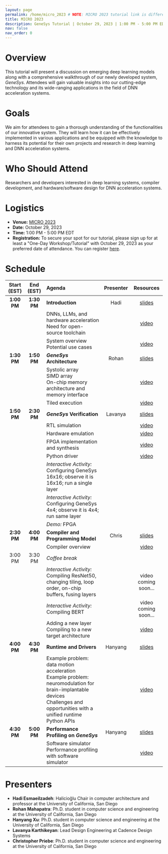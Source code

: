 ```yaml
---
layout: page
permalink: /home/micro_2023 # NOTE: MICRO 2023 tutorial link is different to ensure legacy support because MICRO 2023 workshop/tutorial webpage links to .../home/micro_2023 instead of .../tutorials/micro_2023
title: MICRO 2023
description: GeneSys Tutorial | October 29, 2023 | 1:00 PM - 5:00 PM EDT | Harbour Salon A
nav: false
nav_order: 0
---
```


# Overview
This tutorial will present a discussion on emerging deep learning models along with a comprehensive walkthrough of our newly developed system, _GeneSys_.
Attendees will gain valuable insights into our cutting-edge technology and its wide-ranging applications in the field of DNN acceleration systems.

# Goals
We aim for attendees to gain a thorough understanding of the functionalities of our innovative system.
They will learn how it can be effectively implemented in various applications and be equipped with the knowledge to harness its potential for their own projects and research in deep learning and DNN acceleration systems.

# Who Should Attend
Researchers and developers interested in deep learning systems, compiler development, and hardware/software design for DNN acceleration systems.

# Logistics
- **Venue:** [MICRO 2023](https://microarch.org/micro56/index.php)
- **Date:** October 29, 2023
- **Time:** 1:00 PM - 5:00 PM EDT
- **Registration:** To secure your spot for our tutorial, please sign up for at least a "One-Day Workshop/Tutorial" with October 29, 2023 as your preferred date of attendance. You can register [here](https://microarch.org/micro56/attend/register.php).

# Schedule

| Start (EST) | End (EST) | Agenda | Presenter | Resources |
| :---------: | :-------: | :----- | :-------: | :-------: | 
| **1:00 PM** | **1:30 PM** | **Introduction** | Hadi | [slides](https://drive.google.com/file/d/1E8Nxq5RPDpJ-WdlaAwh6_UkjYBydnXuk/view?usp=sharing) |
| | | DNNs, LLMs, and hardware acceleration <br /> Need for open-source toolchain | | [video](https://youtu.be/8yxQDh4l_4M) |
| | | System overview <br /> Potential use cases | | [video](https://youtu.be/SjjT7Vpl14s) |
| **1:30 PM** | **1:50 PM** | **_GeneSys_ Architecture** | Rohan | [slides](https://drive.google.com/file/d/1HPd8SXfWXGB0kghUW_ZJxC5kvaqaShP8/view?usp=sharing) | 
| | | Systolic array <br /> SIMD array <br /> On-chip memory architecture and memory interface | | [video](https://youtu.be/ZcIiuOYtepo) |
| | | Tiled execution | | [video](https://youtu.be/0BbQONPVFyE) |
| **1:50 PM** | **2:30 PM** | **_GeneSys_ Verification** | Lavanya | [slides](https://drive.google.com/file/d/1xCwBLS6qwOU3qSmTj65pPdOrC9lPvhEE/view?usp=sharing) |
| | | RTL simulation | | [video](https://youtu.be/rXMd_-Cs5sw) |
| | | Hardware emulation | | [video](https://youtu.be/qN7CAFNsvRk) |
| | | FPGA implementation and synthesis | | [video](https://youtu.be/S8A0udKtAYc) |
| | | Python driver | | [video](https://youtu.be/MCDG7RsdcLM) |
| | | *Interactive Activity:* Configuring GeneSys 16x16; observe it is 16x16; run a single layer | | |
| | | *Interactive Activity:* Configuring GeneSys 4x4; observe it is 4x4; run same layer | | |
| | | *Demo:* FPGA | | |
| **2:30 PM** | **4:00 PM** | **Compiler and Programming Model** | Chris | [slides](https://drive.google.com/file/d/1HM5_2ne8TZROW2Uq0JsTb31fPGdWd85b/view?usp=sharing) |
| | | Compiler overview | | [video](https://youtu.be/3mQ5tgiq1BM) |
| 3:00 PM | 3:30 PM | *Coffee break* | | |
| | | *Interactive Activity:* Compiling ResNet50, changing tiling, loop order, on-chip buffers, fusing layers | | video coming soon... |
| | | *Interactive Activity:* Compiling BERT | | video coming soon... | 
| | | Adding a new layer <br /> Compiling to a new target architecture | | [video](https://youtu.be/zTAlpBVifVM) |
| **4:00 PM** | **4:30 PM** | **Runtime and Drivers** | Hanyang | [slides](https://drive.google.com/file/d/1vGao8z4ldizZFSbCAKdivTYBW-8B11Mx/view?usp=sharingg) |
| | | Example problem: data motion acceleration <br /> Example problem: neuromodulation for brain-implantable devices <br /> Challenges and opportunities with a unified runtime <br /> Python APIs | | [video](https://youtu.be/xrTq9a1J0e0) |
| **4:30 PM** | **5:00 PM** | **Performance Profiling on _GeneSys_** | Hanyang | [slides](https://drive.google.com/file/d/1VMBX_APRTnXl3yQVVrjLJCC9vBjs_3rq/view?usp=sharing) |
| | | Software simulator <br /> Performance profiling with software simulator | | [video](https://youtu.be/9jXDxx16Oac) |

<!-- | | | *Interactive Activity:* Running BERT transformer block with different tiling, loop order, on-chip buffers, fusing layers | | |
| | | *Interactive Activity:* Analyzing logs | | |
| | | *Interactive Activity:* Using performance counters to investigate layer | | | -->

<!-- OLD BULLET-LIST SCHEDULE -->
<!-- - **Introduction** ([slides](https://drive.google.com/file/d/1E8Nxq5RPDpJ-WdlaAwh6_UkjYBydnXuk/view?usp=sharing))
  - DNNs, LLMs, and Hardware Acceleration
  - Need for an Open Source Toolchain
  - _GeneSys_ Overview
    - Compiler, Runtime, and Parameterizable Accelerator
    - Simulator, FPGA Implementation, and ASIC Tapeout
  - Potential Use Cases
    - Datacenters
    - Edge
    - Brain-Implantable Devices
- **_GeneSys_ Architecture** ([slides](https://drive.google.com/file/d/1HPd8SXfWXGB0kghUW_ZJxC5kvaqaShP8/view?usp=sharing))
  - Architecture Overview
    - Systolic Array
    - SIMD Array
    - On-Chip Memory Archiecture and Memery Interface
      - Programmable AXI Interface Implementation
   - Performance Counters
   - High-level Workflow and Software Pipelining
   - Configurable Parameters
   - *Interactive Activity* - Configuring _GeneSys_
   - Simulator Overview
   - FPGA Implementation and Synthesis
   - *Interactive Activity* - Run a layer with two different configurations using Vivado infrastructure
- **_GeneSys_ Architecture Hardware Verification, Configuration, and Implementation** ([slides](https://drive.google.com/file/d/1xCwBLS6qwOU3qSmTj65pPdOrC9lPvhEE/view?usp=sharing))
  - Verification Infrastructure
  - FPGA Implementation and ASIC Synthesis
  - Running _GeneSys_ on FPGA
  - *Interactive Activity* - 4x4 emulation on AWS
  - *Interactive Activity* - 16x16 emulation on AWS
- **Codelet Compiler and Programming Model** ([slides](https://drive.google.com/file/d/1HM5_2ne8TZROW2Uq0JsTb31fPGdWd85b/view?usp=sharing))
  - Programming Stack and Compilation
  - Compiler Overview
    - Input: ONNX Model
    - Input: Architecture Covenant Graph
    - Input: Codelets
    - Codelet Instantiation
    - Codelet Optimization
    - Code Generation
    - Output: Accelerator Binaries
  - *Interactive Activity* - Compiling ResNet50 with various tiling configurations, loop orders, on-chip buffer use, and layer fusion 
  - *Interactive Activity* - Compiling BERT
  - Adding a New Layer
  - Compiling to a New Target Architecture
- **Runtime and Drivers** ([slides](https://drive.google.com/file/d/1Tc3jDQUbMBjJZesZvIcJi_C9XLjTPJIR/view?usp=sharing))
  - Overview
  - APIs
  - OpenCL Runtime
  - Example Use Cases
- **Performance Profiling on _GeneSys_** ([slides](https://drive.google.com/file/d/1oy48z4ujWjmKxZUqDCITaBrHKVBUpoFy/view?usp=sharing))
  - *Interactive Activity* - Running a transformer block from BERT with various tiling configurations, loop orders, on-chip buffer use, and layer fusion
  - *Interactive Activity* - Analyzing the logs
  - *Interactive Activity* - Using performance counters to investigate layer performance
- **On-going development and Concluding Remarks** -->

# Presenters
- **Hadi Esmaeilzadeh**: Halicioğlu Chair in computer architecture and professor at the University of California, San Diego
- **Rohan Mahapatra**: Ph.D. student in computer science and engineering at the University of California, San Diego
- **Hanyang Xu**: Ph.D. student in computer science and engineering at the University of California, San Diego
- **Lavanya Karthikeyan**: Lead Design Engineering at Cadence Design Systems
- **Christopher Priebe**: Ph.D. student in computer science and engineering at the University of California, San Diego
